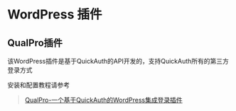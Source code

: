# WordPress 插件

## QualPro插件

该WordPress插件是基于QuickAuth的API开发的，支持QuickAuth所有的第三方登录方式

安装和配置教程请参考

> [QualPro-一个基于QuickAuth的WordPress集成登录插件](https://blog.wixy.cn/archives/79.html)
